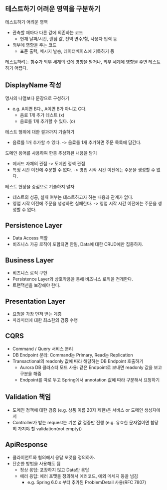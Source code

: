 ## 테스트하기 어려운 영역을 구분하기

테스트하기 어려운 영역

- 관측할 때마다 다른 값에 의존하는 코드
    - 현재 날짜/시간, 랜덤 값, 전역 변수/함, 사용자 입력 등
- 외부에 영향을 주는 코드
    - 표준 출력, 메시지 발송, 데이터베이스에 기록하기 등

테스트하려는 함수가 외부 세계의 값에 영향을 받거나, 외부 세계에 영향을 주면 테스트하기 어렵다.

## DisplayName 작성

명사의 나열보다 문장으로 구성하기

- e.g. A이면 B다., A이면 B가 아니고 C다.
    - 음료 1개 추가 테스트 (x)
    - 음료를 1개 추가할 수 있다. (o)

테스트 행위에 대한 결과까지 기술하기

- 음료를 1개 추가할 수 있다. -> 음료를 1개 추가하면 주문 목록에 담긴다.

도메인 용어를 사용하여 한층 추상화된 내용을 담기

- 메서드 자체의 관점 -> 도메인 정책 관점
- 특정 시간 이전에 주문할 수 없다. -> 영업 시작 시간 이전에는 주문을 생성할 수 없다.

테스트 현상을 중점으로 기술하지 말자
- 테스트의 성공, 실패 여부는 테스트하고자 하는 내용과 관계가 없다.
- 영업 시작 이전에 주문을 생성하면 실패한다. -> 영업 시작 시간 이전에는 주문을 생성할 수 없다.

## Persistence Layer
- Data Access 역할
- 비즈니스 가공 로직이 포함되면 안됨, Data에 대한 CRUD에만 집중하자.

## Business Layer
- 비즈니스 로직 구현
- Persistence Layer와 상호작용을 통해 비즈니스 로직을 전개한다.
- 트랜잭션을 보장해야 한다.

## Presentation Layer
- 요청을 가장 먼저 받는 계층
- 파라미터에 대한 최소한의 검증 수행

## CQRS
- Command / Query 서비스 분리
- DB Endpoint 분리: Command는 Primary, Read는 Replication
- Transactional의 readonly 값에 따라 해당하는 DB Endpoint 호출하기
  - Aurora DB 클러스터 모드 사용: 같은 Endpoint로 보내면 readonly 값을 보고 구분을 해줌
  - Endpoint를 따로 두고 Spring에서 annotation 값에 따라 구분해서 요청하기

## Validation 책임
- 도메인 정책에 대한 검증 (e.g. 상품 이름 20자 제한)은 서비스 or 도메인 생성자에서
- Controller가 받는 request는 기본 값 검증만 진행 (e.g. 유효한 문자열이면 합당히 가져야 할 validation(not empty))

## ApiResponse
- 클라이언트와 협의해서 응답 포맷을 정의하자.
- 단순한 방법을 사용해도 됨
  - 정상 응답: 포장하지 않고 Data만 응답
  - 에러 응답: 에러 포맷을 정의해서 에러코드, 예외 메세지 등을 넘김
    - e.g. Spring 6.0.x 부터 추가된 ProblemDetail 사용(RFC 7807)
